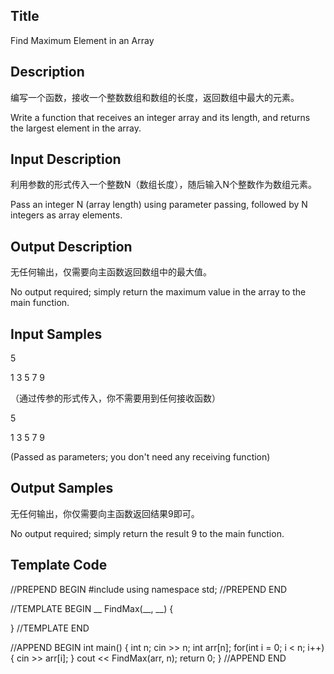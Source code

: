 ## Title
Find Maximum Element in an Array

## Description
编写一个函数，接收一个整数数组和数组的长度，返回数组中最大的元素。

Write a function that receives an integer array and its length, and returns the largest element in the array.

## Input Description
利用参数的形式传入一个整数N（数组长度），随后输入N个整数作为数组元素。

Pass an integer N (array length) using parameter passing, followed by N integers as array elements.

## Output Description
无任何输出，仅需要向主函数返回数组中的最大值。

No output required; simply return the maximum value in the array to the main function.



## Input Samples
5

1 3 5 7 9

（通过传参的形式传入，你不需要用到任何接收函数）

5

1 3 5 7 9

(Passed as parameters; you don't need any receiving function)

## Output Samples
无任何输出，你仅需要向主函数返回结果9即可。

No output required; simply return the result 9 to the main function.


## Template Code

//PREPEND BEGIN
#include <iostream>
using namespace std;
//PREPEND END

//TEMPLATE BEGIN
__ FindMax(__, __)
{

}
//TEMPLATE END

//APPEND BEGIN
int main() 
{
    int n;
    cin >> n;
    int arr[n];
    for(int i = 0; i < n; i++)
    {
        cin >> arr[i];
    }
    cout << FindMax(arr, n);
    return 0;
}
//APPEND END

